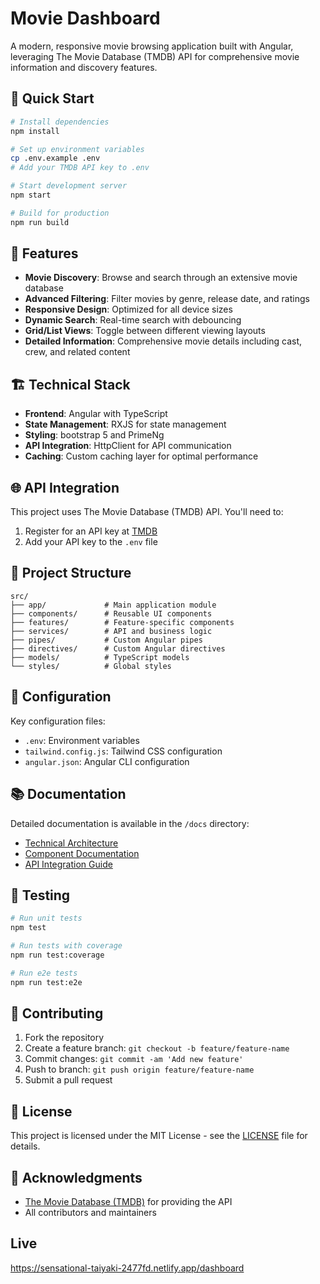# Movie Dashboard

A modern, responsive movie browsing application built with Angular, leveraging The Movie Database (TMDB) API for comprehensive movie information and discovery features.

## 🚀 Quick Start

```bash
# Install dependencies
npm install

# Set up environment variables
cp .env.example .env
# Add your TMDB API key to .env

# Start development server
npm start

# Build for production
npm run build
```

## 🎯 Features

- **Movie Discovery**: Browse and search through an extensive movie database
- **Advanced Filtering**: Filter movies by genre, release date, and ratings
- **Responsive Design**: Optimized for all device sizes
- **Dynamic Search**: Real-time search with debouncing
- **Grid/List Views**: Toggle between different viewing layouts
- **Detailed Information**: Comprehensive movie details including cast, crew, and related content

## 🏗️ Technical Stack

- **Frontend**: Angular with TypeScript
- **State Management**: RXJS for state management
- **Styling**: bootstrap 5 and PrimeNg
- **API Integration**: HttpClient for API communication
- **Caching**: Custom caching layer for optimal performance

## 🌐 API Integration

This project uses The Movie Database (TMDB) API. You'll need to:

1. Register for an API key at [TMDB](https://www.themoviedb.org/documentation/api)
2. Add your API key to the `.env` file

## 📁 Project Structure

```
src/
├── app/             # Main application module
├── components/      # Reusable UI components
├── features/        # Feature-specific components
├── services/        # API and business logic
├── pipes/           # Custom Angular pipes
├── directives/      # Custom Angular directives
├── models/          # TypeScript models
└── styles/          # Global styles
```

## 🔧 Configuration

Key configuration files:

- `.env`: Environment variables
- `tailwind.config.js`: Tailwind CSS configuration
- `angular.json`: Angular CLI configuration

## 📚 Documentation

Detailed documentation is available in the `/docs` directory:

- [Technical Architecture](./docs/technical-architecture.md)
- [Component Documentation](./docs/components.md)
- [API Integration Guide](./docs/api-integration.md)

## 🧪 Testing

```bash
# Run unit tests
npm test

# Run tests with coverage
npm run test:coverage

# Run e2e tests
npm run test:e2e
```

## 🤝 Contributing

1. Fork the repository
2. Create a feature branch: `git checkout -b feature/feature-name`
3. Commit changes: `git commit -am 'Add new feature'`
4. Push to branch: `git push origin feature/feature-name`
5. Submit a pull request

## 📄 License

This project is licensed under the MIT License - see the [LICENSE](LICENSE) file for details.

## 🙏 Acknowledgments

- [The Movie Database (TMDB)](https://www.themoviedb.org/) for providing the API
- All contributors and maintainers

## Live

https://sensational-taiyaki-2477fd.netlify.app/dashboard
